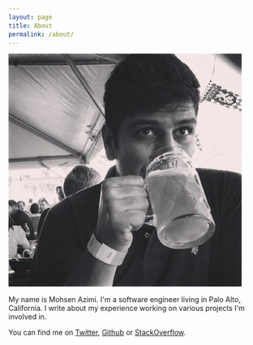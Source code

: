 ```yaml
---
layout: page
title: About
permalink: /about/
---
```


<div class="avatar">
    <img src="/assets/images/avatar.jpg">
</div>

My name is Mohsen Azimi. I'm a software engineer living in Palo Alto, California. I write about my experience working on various projects I'm involved in.

You can find me on [Twitter](https://twitter.com/mohsen____), [Github](https://github.com/mohsen1) or [StackOverflow](http://stackoverflow.com/users/650722/mohsen).

